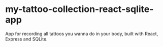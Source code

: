 # my-tattoo-collection-react-sqlite-app
App for recording all tattoos you wanna do in your body, built with React, Express and SQLite.
